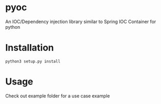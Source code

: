 # pyoc
An IOC/Dependency injection library similar to Spring IOC Container for python

# Installation
```
python3 setup.py install
```

# Usage
Check out example folder for a use case example
